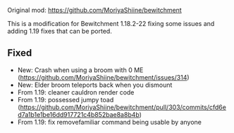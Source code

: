 Original mod: https://github.com/MoriyaShiine/bewitchment

This is a modification for Bewitchment 1.18.2-22 fixing some issues and adding 1.19 fixes that can be ported.

## Fixed
- New: Crash when using a broom with 0 ME (https://github.com/MoriyaShiine/bewitchment/issues/314)
- New: Elder broom teleports back when you dismount
- From 1.19: cleaner cauldron render code
- From 1.19: possessed jumpy toad (https://github.com/MoriyaShiine/bewitchment/pull/303/commits/cfd6ed7a1b1e1be16dd917721c4b852bae8a8b4b)
- From 1.19: fix removefamiliar command being usable by anyone
